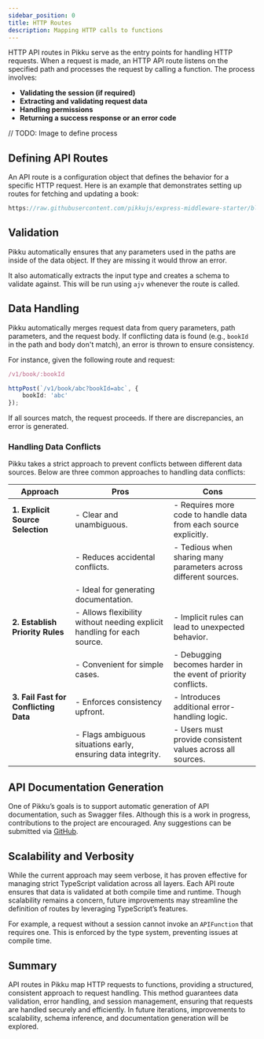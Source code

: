 ```yaml
---
sidebar_position: 0 
title: HTTP Routes
description: Mapping HTTP calls to functions  
---
```


HTTP API routes in Pikku serve as the entry points for handling HTTP requests. When a request is made, an HTTP API route listens on the specified path and processes the request by calling a function. The process involves:

- **Validating the session (if required)**
- **Extracting and validating request data**
- **Handling permissions**
- **Returning a success response or an error code**

// TODO: Image to define process

## Defining API Routes

An API route is a configuration object that defines the behavior for a specific HTTP request. Here is an example that demonstrates setting up routes for fetching and updating a book:

```typescript reference title="book.function.ts"
https://raw.githubusercontent.com/pikkujs/express-middleware-starter/blob/master/src/books.function.ts
```


## Validation

Pikku automatically ensures that any parameters used in the paths are inside of the data object. If they are missing it would throw an error.

It also automatically extracts the input type and creates a schema to validate against. This will be run using `ajv` whenever the route is called.

## Data Handling

Pikku automatically merges request data from query parameters, path parameters, and the request body. If conflicting data is found (e.g., `bookId` in the path and body don't match), an error is thrown to ensure consistency. 

For instance, given the following route and request:

```typescript
/v1/book/:bookId
```

```typescript
httpPost(`/v1/book/abc?bookId=abc`, {
    bookId: 'abc'
});
```

If all sources match, the request proceeds. If there are discrepancies, an error is generated.

### Handling Data Conflicts

Pikku takes a strict approach to prevent conflicts between different data sources. Below are three common approaches to handling data conflicts:

| **Approach**                         | **Pros**                                                                 | **Cons**                                                                    |
|--------------------------------------|--------------------------------------------------------------------------|-----------------------------------------------------------------------------|
| **1. Explicit Source Selection**     | - Clear and unambiguous.                                                 | - Requires more code to handle data from each source explicitly.            |
|                                      | - Reduces accidental conflicts.                                          | - Tedious when sharing many parameters across different sources.            |
|                                      | - Ideal for generating documentation.                                    |                                                                             |
| **2. Establish Priority Rules**      | - Allows flexibility without needing explicit handling for each source.  | - Implicit rules can lead to unexpected behavior.                           |
|                                      | - Convenient for simple cases.                                           | - Debugging becomes harder in the event of priority conflicts.              |
| **3. Fail Fast for Conflicting Data**| - Enforces consistency upfront.                                          | - Introduces additional error-handling logic.                               |
|                                      | - Flags ambiguous situations early, ensuring data integrity.             | - Users must provide consistent values across all sources.                  |

## API Documentation Generation

One of Pikku’s goals is to support automatic generation of API documentation, such as Swagger files. Although this is a work in progress, contributions to the project are encouraged. Any suggestions can be submitted via [GitHub](https://github.com/pikku/pikku).

## Scalability and Verbosity

While the current approach may seem verbose, it has proven effective for managing strict TypeScript validation across all layers. Each API route ensures that data is validated at both compile time and runtime. Though scalability remains a concern, future improvements may streamline the definition of routes by leveraging TypeScript’s features.

For example, a request without a session cannot invoke an `APIFunction` that requires one. This is enforced by the type system, preventing issues at compile time.

## Summary

API routes in Pikku map HTTP requests to functions, providing a structured, consistent approach to request handling. This method guarantees data validation, error handling, and session management, ensuring that requests are handled securely and efficiently. In future iterations, improvements to scalability, schema inference, and documentation generation will be explored.